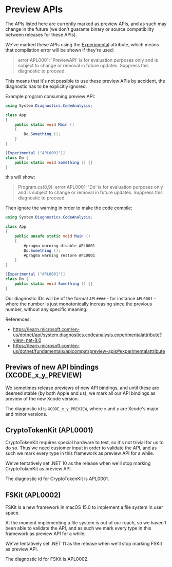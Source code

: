 # Preview APIs

The APIs listed here are currently marked as preview APIs, and as such may
change in the future (we don't guarante binary or source compatibility between
releases for these APIs).

We've marked these APIs using the [Experimental][1] attribute, which means
that compilation error will be shown if they're used:

> error APL0001: 'PreviewAPI' is for evaluation purposes only and is subject to change or removal in future updates. Suppress this diagnostic to proceed.

This means that it's not possible to use these preview APIs by accident, the diagnostic has to be explicitly ignored.

Example program consuming preview API:

```cs
using System.Diagnostics.CodeAnalysis;

class App
{
    public static void Main ()
    {
        Do.Something ();
    }
}

[Experimental ("APL0001")]
class Do {
    public static void Something () {}
}
```

this will show:

> Program.cs(8,9): error APL0001: 'Do' is for evaluation purposes only and is subject to change or removal in future updates. Suppress this diagnostic to proceed.

Then ignore the warning in order to make the code compile:

```cs
using System.Diagnostics.CodeAnalysis;

class App
{
    public unsafe static void Main ()
    {
        #pragma warning disable APL0001
        Do.Something ();
        #pragma warning restore APL0001
    }
}

[Experimental ("APL0001")]
class Do {
    public static void Something () {}
}

```

Our diagnostic IDs will be of the format `APL####` - for instance `APL0001` -
where the number is just monotonically increasing since the previous number,
without any specific meaning.

References:

* https://learn.microsoft.com/en-us/dotnet/api/system.diagnostics.codeanalysis.experimentalattribute?view=net-8.0
* https://learn.microsoft.com/en-us/dotnet/fundamentals/apicompat/preview-apis#experimentalattribute

## Previws of new API bindings (XCODE_x_y_PREVIEW)

We sometimes release previews of new API bindings, and until these are deemed
stable (by both Apple and us), we mark all our API bindings as preview of the
new Xcode version.

The diagnostic id is `XCODE_x_y_PREVIEW`, where `x` and `y` are Xcode's major and
minor versions.

## CryptoTokenKit (APL0001)

CryptoTokenKit requires special hardware to test, so it's not trivial for us to do so.
Thus we need customer input in order to validate the API, and as such we mark every
type in this framework as preview API for a while.

We've tentatively set .NET 10 as the release when we'll stop marking CryptoTokenKit as preview API.

The diagnostic id for CryptoTokenKit is APL0001.

## FSKit (APL0002)

FSKit is a new framework in macOS 15.0 to implement a file system in user space.

At the moment implementing a file system is out of our reach, so we haven't
been able to validate the API, and as such we mark every type in this
framework as preview API for a while.

We've tentatively set .NET 11 as the release when we'll stop marking FSKit as preview API.

The diagnostic id for FSKit is APL0002.

[1]: https://learn.microsoft.com/en-us/dotnet/api/system.diagnostics.codeanalysis.experimentalattribute?view=net-8.0
